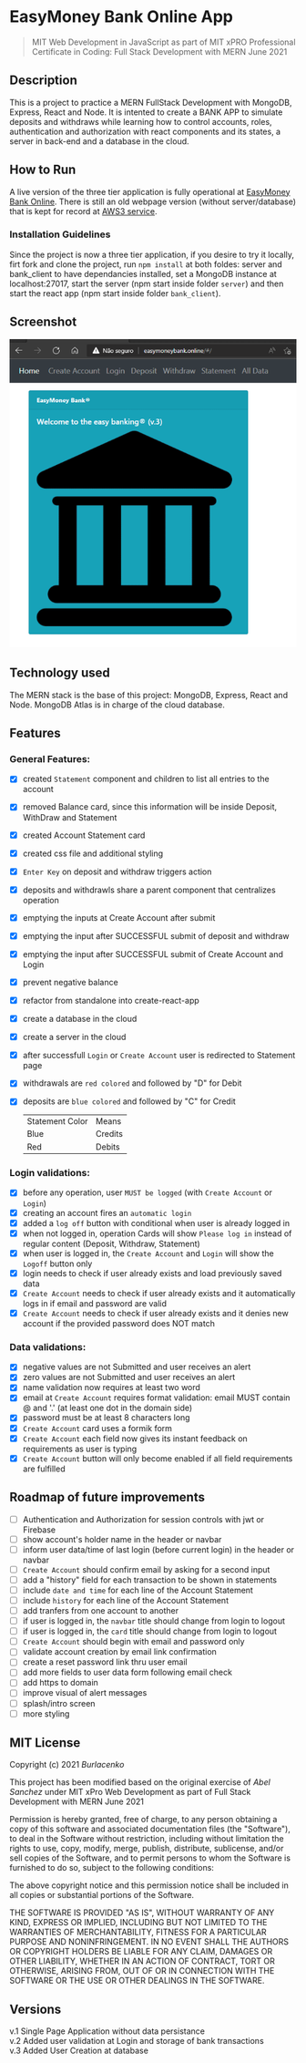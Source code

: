 # EasyMoney Bank Online App
>MIT Web Development in JavaScript as part of MIT xPRO Professional Certificate in Coding: Full Stack Development with MERN June 2021

## Description
This is a project to practice a MERN FullStack Development with MongoDB, Express, React and Node. It is intented to create a BANK APP to simulate deposits and withdraws while learning how to control accounts, roles, authentication and authorization with react components and its states, a server in back-end and a database in the cloud.

## How to Run
A live version of the three tier application is fully operational at <a href="http://www.easymoneybank.online" target="_blank">EasyMoney Bank Online</a>.
There is still an old webpage version (without server/database) that is kept for record at <a href="http://daniel-burlacenkobankingapplication.s3-website.us-east-2.amazonaws.com/" target="_blank" >AWS3 service</a>.

### Installation Guidelines
Since the project is now a three tier application, if you desire to try it locally, firt fork and clone the project, run `npm install` at both foldes: server and bank_client to have dependancies installed, set a MongoDB instance at localhost:27017, start the server (npm start inside folder `server`) and then start the react app (npm start inside folder `bank_client`).

## Screenshot
![Animation of EasyMoneyBank Online](EasyMoney_Bank_Online_video.gif)

## Technology used
The MERN stack is the base of this project: MongoDB, Express, React and Node.
MongoDB Atlas is in charge of the cloud database.

## Features
### General Features:
- [x] created `Statement` component and children to list all entries to the account
- [x] removed Balance card, since this information will be inside Deposit, WithDraw and Statement
- [x] created Account Statement card
- [x] created css file and additional styling
- [x] `Enter Key` on deposit and withdraw triggers action
- [x] deposits and withdrawls share a parent component that centralizes operation
- [x] emptying the inputs at Create Account after submit
- [x] emptying the input after SUCCESSFUL submit of deposit and withdraw
- [x] emptying the input after SUCCESSFUL submit of Create Account and Login
- [x] prevent negative balance
- [x] refactor from standalone into create-react-app
- [x] create a database in the cloud
- [x] create a server in the cloud
- [x] after successfull `Login` or `Create Account` user is redirected to Statement page
- [x] withdrawals are `red colored` and followed by "D" for Debit
- [x] deposits are `blue colored` and followed by "C" for Credit
 
  <table>
  <tr><td>Statement Color</td><td>Means</td></tr>
  <tr><td>Blue</td><td>Credits</td></tr>
  <tr><td>Red</td><td>Debits</td>
  </table>

### Login validations:
- [x] before any operation, user `MUST be logged` (with `Create Account` or `Login`)
- [x] creating an account fires an `automatic login`
- [x] added a `log off` button with conditional when user is already logged in
- [x] when not logged in, operation Cards will show `Please log in` instead of regular content (Deposit, Withdraw, Statement)
- [x] when user is logged in, the `Create Account` and `Login` will show the `Logoff` button only
- [x] login needs to check if user already exists and load previously saved data
- [x] `Create Account` needs to check if user already exists and it automatically logs in if email and password are valid
- [x] `Create Account` needs to check if user already exists and it denies new account if the provided password does NOT match

### Data validations:
- [x] negative values are not Submitted and user receives an alert
- [x] zero values are not Submitted and user receives an alert
- [x] name validation now requires at least two word
- [x] email at `Create Account` requires format validation: email MUST contain @ and '.' (at least one dot in the domain side)
- [x] password must be at least 8 characters long
- [x] `Create Account` card uses a formik form
- [x] `Create Account` each field now gives its instant feedback on  requirements as user is typing
- [x] `Create Account` button will only become enabled if all field requirements are fulfilled
  
## Roadmap of future improvements
- [ ] Authentication and Authorization for session controls with jwt or Firebase
- [ ] show account's holder name in the header or navbar
- [ ] inform user data/time of last login (before current login) in the header or navbar
- [ ] `Create Account` should confirm email by asking for a second input
- [ ] add a "history" field for each transaction to be shown in statements
- [ ] include `date and time` for each line of the Account Statement
- [ ] include `history` for each line of the Account Statement
- [ ] add tranfers from one account to another
- [ ] if user is logged in, the `navbar` title should change from login to logout
- [ ] if user is logged in, the `card` title should change from login to logout
- [ ] `Create Account` should begin with email and password only
- [ ] validate account creation by email link confirmation
- [ ] create a reset password link thru user email
- [ ] add more fields to user data form following email check
- [ ] add https to domain
- [ ] improve visual of alert messages
- [ ] splash/intro screen
- [ ] more styling
  
## MIT License
Copyright (c) 2021 <em>Burlacenko</em>

This project has been modified based on the original exercise of <em>Abel Sanchez</em>
under MIT xPro Web Development as part of Full Stack Development with MERN June 2021

Permission is hereby granted, free of charge, to any person obtaining a copy
of this software and associated documentation files (the "Software"), to deal
in the Software without restriction, including without limitation the rights
to use, copy, modify, merge, publish, distribute, sublicense, and/or sell
copies of the Software, and to permit persons to whom the Software is
furnished to do so, subject to the following conditions:

The above copyright notice and this permission notice shall be included in all
copies or substantial portions of the Software.

THE SOFTWARE IS PROVIDED "AS IS", WITHOUT WARRANTY OF ANY KIND, EXPRESS OR
IMPLIED, INCLUDING BUT NOT LIMITED TO THE WARRANTIES OF MERCHANTABILITY,
FITNESS FOR A PARTICULAR PURPOSE AND NONINFRINGEMENT. IN NO EVENT SHALL THE
AUTHORS OR COPYRIGHT HOLDERS BE LIABLE FOR ANY CLAIM, DAMAGES OR OTHER
LIABILITY, WHETHER IN AN ACTION OF CONTRACT, TORT OR OTHERWISE, ARISING FROM,
OUT OF OR IN CONNECTION WITH THE SOFTWARE OR THE USE OR OTHER DEALINGS IN THE
SOFTWARE.

## Versions
v.1 Single Page Application without data persistance</br>
v.2 Added user validation at Login and storage of bank transactions</br>
v.3 Added User Creation at database</br>
